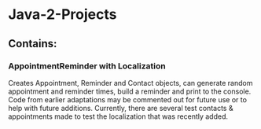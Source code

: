# Java-2-Projects

## Contains:

### AppointmentReminder with Localization
Creates Appointment, Reminder and Contact objects, can generate random appointment and reminder times,
build a reminder and print to the console. Code from earlier adaptations may be commented out for future use
or to help with future additions. Currently, there are several test contacts & appointments made to test the 
localization that was recently added.

